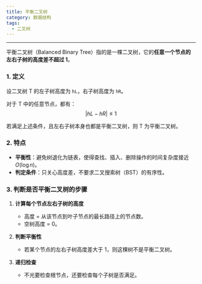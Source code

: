 ```yaml
---
title: 平衡二叉树
category: 数据结构
tags:
  - 二叉树
---
```


---

平衡二叉树（Balanced Binary Tree）指的是一棵二叉树，它的**任意一个节点的左右子树的高度差不超过 1**。

### 1. 定义

设二叉树 T 的左子树高度为 `hL`，右子树高度为 `hR`。

对于 T 中的任意节点，都有：
$$
|hL - hR| ≤ 1
$$

若满足上述条件，且左右子树本身也都是平衡二叉树，则 T 为平衡二叉树。

### 2. 特点

- **平衡性**：避免树退化为链表，使得查找、插入、删除操作的时间复杂度接近 $O(\log n)$。
- **判定条件**：只关心高度差，不要求二叉搜索树（BST）的有序性。

### 3. 判断是否平衡二叉树的步骤

1. **计算每个节点左右子树的高度**
   - 高度 = 从该节点到叶子节点的最长路径上的节点数。
   - 空树高度 = 0。

2. **判断平衡性**
   - 若某个节点的左右子树高度差大于 1，则这棵树不是平衡二叉树。

3. **递归检查**
   - 不光要检查根节点，还要检查每个子树是否满足。

